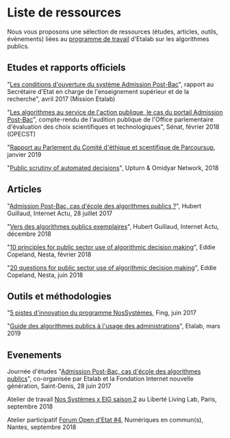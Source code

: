 # Liste de ressources

Nous vous proposons une sélection de ressources (études, articles, outils, évènements) liées au [programme de travail](programme-de-travail.md) d'Etalab sur les algorithmes publics.

## Etudes et rapports officiels

"[Les conditions d'ouverture du système Admission Post-Bac](https://www.ladocumentationfrancaise.fr/var/storage/rapports-publics/174000345.pdf)", rapport au Secrétaire d'Etat en charge de l'enseignement supérieur et de la recherche", avril 2017 (Mission Etalab)

"[Les algorithmes au service de l'action publique, le cas du portail Admission Post-Bac](https://www.senat.fr/notice-rapport/2017/r17-305-notice.html)", compte-rendu de l'audition publique de l'Office parlementaire d'évaluation des choix scientifiques et technologiques", Sénat, février 2018 (OPECST)

"[Rapport au Parlement du Comité d'éthique et scentifique de Parcoursup](http://cache.media.enseignementsup-recherche.gouv.fr/file/Parcoursup/36/3/Rapport_du_CESP_1061363.pdf), janvier 2019

"[Public scrutiny of automated decisions](http://www.omidyar.com/sites/default/files/file_archive/Public%20Scrutiny%20of%20Automated%20Decisions.pdf)", Upturn & Omidyar Network, 2018 

## Articles

"[Admission Post-Bac, cas d'école des algorithmes publics ?](http://www.internetactu.net/2017/07/28/admission-post-bac-cas-decole-des-algorithmes-publics/)", Hubert Guillaud, Internet Actu, 28 juillet 2017

"[Vers des algorithmes publics exemplaires](http://www.internetactu.net/2018/12/05/vers-des-algorithmes-exemplaires/)", Hubert Guillaud, Internet Actu, décembre 2018

"[10 principles for public sector use of algorithmic decision making](https://www.nesta.org.uk/blog/10-principles-for-public-sector-use-of-algorithmic-decision-making/)", Eddie Copeland, Nesta, février 2018 

"[20 questions for public sector use of algorithmic decision making](https://www.nesta.org.uk/blog/20-questions-public-sector-orgs-algorithms/)", Eddie Copeland, Nesta, juin 2018

## Outils et méthodologies

"[5 pistes d'innovation du programme NosSystèmes](http://fing.org/?Nos-Systemes-les-pistes-d), Fing, juin 2017

"[Guide des algorithmes publics à l'usage des administrations](guide.md)", Etalab, mars 2019

## Evenements

Journée d'études "[Admission Post-Bac, cas d'école des algorithmes publics](http://www.internetactu.net/2017/07/28/admission-post-bac-cas-decole-des-algorithmes-publics/)", co-organisée par Etalab et la Fondation Internet nouvelle génération, Saint-Denis, 28 juin 2017

Atelier de travail [Nos Systèmes x EIG saison 2](https://entrepreneur-interet-general.etalab.gouv.fr/blog/2018/10/15/fing-algo.html) au Liberté Living Lab, Paris, septembre 2018

Atelier participatif [Forum Open d'Etat #4](https://www.etalab.gouv.fr/data-gouv-fr-et-les-algorithmes-a-lepreuve-de-la-mediation-numerique-retour-sur-le-forum-open-detat-4), Numériques en commun(s), Nantes, septembre 2018
